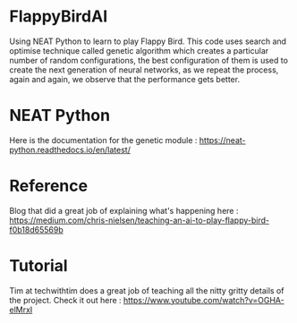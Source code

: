 # FlappyBirdAI 
Using NEAT Python to learn to play Flappy Bird. This code uses search and optimise technique called genetic algorithm which creates a particular number of random configurations, the best configuration of them is used to create the next generation of neural networks, as we repeat the process, again and again, we observe that the performance gets better. 

# NEAT Python
Here is the documentation for the genetic module : https://neat-python.readthedocs.io/en/latest/

# Reference
Blog that did a great job of explaining what's happening here : https://medium.com/chris-nielsen/teaching-an-ai-to-play-flappy-bird-f0b18d65569b

# Tutorial
Tim at techwithtim does a great job of teaching all the nitty gritty details of the project.
Check it out here : https://www.youtube.com/watch?v=OGHA-elMrxI
